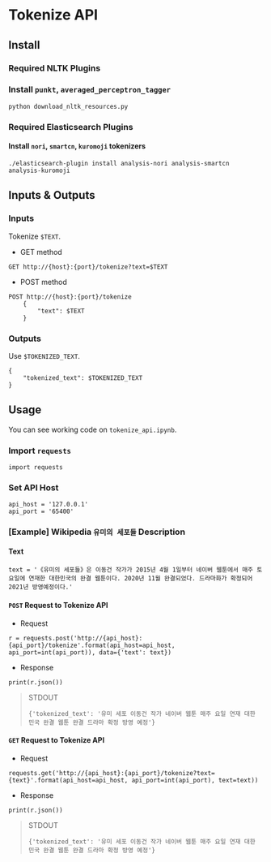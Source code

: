 # Tokenize API

## Install
### Required NLTK Plugins
### Install `punkt`, `averaged_perceptron_tagger`
```
python download_nltk_resources.py
```

### Required Elasticsearch Plugins
#### Install `nori`, `smartcn`, `kuromoji` tokenizers
```
./elasticsearch-plugin install analysis-nori analysis-smartcn analysis-kuromoji
```

## Inputs & Outputs
### Inputs

Tokenize `$TEXT`.

- GET method

```
GET http://{host}:{port}/tokenize?text=$TEXT
```

- POST method
```
POST http://{host}:{port}/tokenize
    {
        "text": $TEXT
    }
```

### Outputs

Use `$TOKENIZED_TEXT`.

```
{
    "tokenized_text": $TOKENIZED_TEXT
}
```


## Usage

You can see working code on `tokenize_api.ipynb`.

### Import `requests`
```
import requests
```

### Set API Host
```
api_host = '127.0.0.1'
api_port = '65400'
```

### [Example] Wikipedia `유미의 세포들` Description
#### Text
```
text = '《유미의 세포들》은 이동건 작가가 2015년 4월 1일부터 네이버 웹툰에서 매주 토요일에 연재한 대한민국의 완결 웹툰이다. 2020년 11월 완결되었다. 드라마화가 확정되어 2021년 방영예정이다.'
```

#### `POST` Request to Tokenize API
- Request
```
r = requests.post('http://{api_host}:{api_port}/tokenize'.format(api_host=api_host, api_port=int(api_port)), data={'text': text})
```

- Response
```
print(r.json())
```

> STDOUT
> ```
> {'tokenized_text': '유미 세포 이동건 작가 네이버 웹툰 매주 요일 연재 대한 민국 완결 웹툰 완결 드라마 확정 방영 예정'}
> ```


#### `GET` Request to Tokenize API
- Request
```
requests.get('http://{api_host}:{api_port}/tokenize?text={text}'.format(api_host=api_host, api_port=int(api_port), text=text))
```

- Response
```
print(r.json())
```

> STDOUT
> ```
> {'tokenized_text': '유미 세포 이동건 작가 네이버 웹툰 매주 요일 연재 대한 민국 완결 웹툰 완결 드라마 확정 방영 예정'}
> ```
